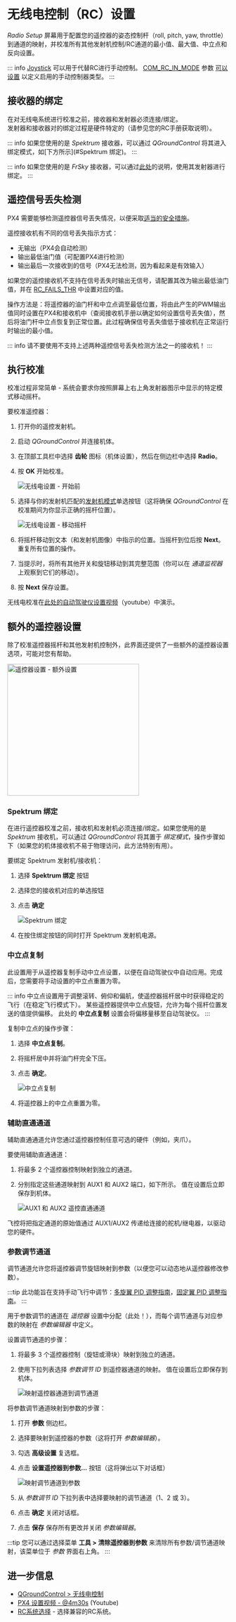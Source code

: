 # 无线电控制（RC）设置

_Radio Setup_ 屏幕用于配置您的遥控器的姿态控制杆（roll, pitch, yaw, throttle）到通道的映射，并校准所有其他发射机控制/RC通道的最小值、最大值、中立点和反向设置。

::: info
[Joystick](../config/joystick.md) 可以用于代替RC进行手动控制。
[COM_RC_IN_MODE](../advanced_config/parameter_reference.md#COM_RC_IN_MODE) 参数 [可以设置](../advanced_config/parameters.md) 以定义启用的手动控制器类型。
:::

## 接收器的绑定

在对无线电系统进行校准之前，接收器和发射器必须连接/绑定。  
发射器和接收器对的绑定过程是硬件特定的（请参见您的RC手册获取说明）。

::: info
如果您使用的是 _Spektrum_ 接收器，可以通过 _QGroundControl_ 将其进入绑定模式，如[下方所示](#Spektrum 绑定)。
:::

::: info
如果您使用的是 _FrSky_ 接收器，可以通过[此处](https://www.youtube.com/watch?v=1IYg5mQdLVI)的说明，使用其发射器进行绑定。
:::

## 遥控信号丢失检测

PX4 需要能够检测遥控器信号丢失情况，以便采取[适当的安全措施](../config/safety.md#manual-control-loss-failsafe)。

遥控接收机有不同的信号丢失指示方式：

- 无输出（PX4会自动检测）
- 输出最低油门值（可配置PX4进行检测）
- 输出最后一次接收到的信号（PX4无法检测，因为看起来是有效输入）

如果您的遥控接收机不支持在信号丢失时输出无信号，请配置其改为输出最低油门值，并在 [RC_FAILS_THR](../advanced_config/parameter_reference.md#RC_FAILS_THR) 中设置对应的值。

操作方法是：将遥控器的油门杆和中立点调至最低位置，将由此产生的PWM输出值同时设置在PX4和接收机中（查阅接收机手册以确定如何设置信号丢失值），然后将油门杆中立点恢复到正常位置。此过程确保信号丢失值低于接收机在正常运行时输出的最小值。

::: info
请不要使用不支持上述两种遥控信号丢失检测方法之一的接收机！
:::

## 执行校准

校准过程非常简单 - 系统会要求你按照屏幕上右上角发射器图示中显示的特定模式移动摇杆。

要校准遥控器：

1. 打开你的遥控发射机。
1. 启动 _QGroundControl_ 并连接机体。
1. 在顶部工具栏中选择 **齿轮** 图标（机体设置），然后在侧边栏中选择 **Radio**。
1. 按 **OK** 开始校准。

   ![无线电设置 - 开始前](../../assets/qgc/setup/radio/radio_start_setup.jpg)

1. 选择与你的发射机匹配的[发射机模式](../getting_started/rc_transmitter_receiver.md#transmitter_modes)单选按钮（这将确保 _QGroundControl_ 在校准期间为你显示正确的摇杆位置）。

   ![无线电设置 - 移动摇杆](../../assets/qgc/setup/radio/radio_sticks_throttle.jpg)

1. 将摇杆移动到文本（和发射机图像）中指示的位置。当摇杆到位后按 **Next**。重复所有位置的操作。
1. 当提示时，将所有其他开关和旋钮移动到其完整范围（你可以在 _通道监视器_ 上观察到它们的移动）。

1. 按 **Next** 保存设置。

无线电校准在[此处的自动驾驶仪设置视频](https://youtu.be/91VGmdSlbo4?t=4m30s)（youtube）中演示。

## 额外的遥控器设置

除了校准遥控器摇杆和其他发射机控制外，此界面还提供了一些额外的遥控器设置选项，可能对您有帮助。

<img src="../../assets/qgc/setup/radio/radio_additional_radio_setup.jpg" title="遥控器设置 - 额外设置" width="300px" />

### Spektrum 绑定

在进行遥控器校准之前，接收机和发射机必须连接/绑定。如果您使用的是 _Spektrum_ 接收机，可以通过 _QGroundControl_ 将其置于 _绑定模式_，操作步骤如下（如果您的机体接收机不易于物理访问，此方法特别有用）。

要绑定 Spektrum 发射机/接收机：

1. 选择 **Spektrum 绑定** 按钮
1. 选择您的接收机对应的单选按钮
1. 点击 **确定**

   ![Spektrum 绑定](../../assets/qgc/setup/radio/radio_additional_setup_spectrum_bind_select_channels.jpg)

1. 在按住绑定按钮的同时打开 Spektrum 发射机电源。

### 中立点复制

此设置用于从遥控器复制手动中立点设置，以便在自动驾驶仪中自动应用。完成后，您需要将手动设置的中立点重置为零。

::: info
中立点设置用于调整滚转、俯仰和偏航，使遥控器摇杆居中时获得稳定的飞行（在稳定飞行模式下）。
某些遥控器提供中立点旋钮，允许为每个摇杆位置发送的值提供偏移。
此处的 **中立点复制** 设置会将偏移量移至自动驾驶仪。
:::

复制中立点的操作步骤：

1. 选择 **中立点复制**。
1. 将摇杆居中并将油门杆完全下压。
1. 点击 **确定**。

   ![中立点复制](../../assets/qgc/setup/radio/radio_additional_radio_setup_copy_trims.jpg)

1. 将遥控器上的中立点重置为零。

### 辅助直通通道

辅助直通通道允许您通过遥控器控制任意可选的硬件（例如，夹爪）。

要使用辅助直通通道：

1. 将最多 2 个遥控器控制映射到独立的通道。
1. 分别指定这些通道映射到 AUX1 和 AUX2 端口，如下所示。
   值在设置后立即保存到机体。

   ![AUX1 和 AUX2 遥控直通通道](../../assets/qgc/setup/radio/radio_additional_setup_aux_passthrough_channels.jpg)

飞控将把指定通道的原始值通过 AUX1/AUX2 传递给连接的舵机/继电器，以驱动您的硬件。

### 参数调节通道

调节通道允许您将遥控器调节旋钮映射到参数（以便您可以动态地从遥控器修改参数）。

:::tip
此功能旨在支持手动飞行中调节：[多旋翼 PID 调整指南](../config_mc/pid_tuning_guide_multicopter.md)，[固定翼 PID 调整指南](../config_fw/pid_tuning_guide_fixedwing.md)。
:::

用于参数调节的通道在 _遥控器_ 设置中分配（此处！），而每个调节通道与对应参数的映射在 _参数编辑器_ 中定义。

设置调节通道的步骤：

1. 将最多 3 个遥控器控制（旋钮或滑块）映射到独立的通道。
1. 使用下拉列表选择 _参数调节 ID_ 到遥控器通道的映射。
   值在设置后立即保存到机体。

   ![映射遥控器通道到调节通道](../../assets/qgc/setup/radio/radio_additional_radio_setup_param_tuning.jpg)

将参数调节通道映射到参数的步骤：

1. 打开 **参数** 侧边栏。
1. 选择要映射到遥控器的参数（这将打开 _参数编辑器_）。
1. 勾选 **高级设置** 复选框。
1. 点击 **设置遥控器到参数...** 按钮（这将弹出以下对话框）

   ![映射调节通道到参数](../../assets/qgc/setup/radio/parameters_radio_channel_mapping.jpg)

1. 从 _参数调节 ID_ 下拉列表中选择要映射的调节通道（1、2 或 3）。
1. 点击 **确定** 关闭对话框。
1. 点击 **保存** 保存所有更改并关闭 _参数编辑器_。

:::tip
您可以通过选择菜单 **工具 > 清除遥控器到参数** 来清除所有参数/调节通道映射，该菜单位于 _参数_ 界面右上角。
:::

## 进一步信息

- [QGroundControl > 无线电控制](https://docs.qgroundcontrol.com/master/en/qgc-user-guide/setup_view/radio.html)
- [PX4 设置视频 - @4m30s](https://youtu.be/91VGmdSlbo4?t=4m30s) (Youtube)
- [RC系统选择](../getting_started/rc_transmitter_receiver.md) - 选择兼容的RC系统。